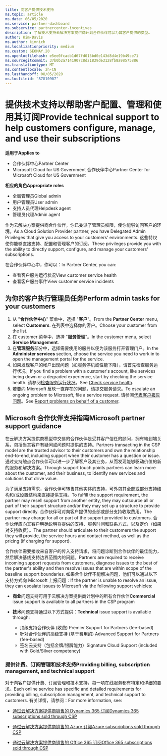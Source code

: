```yaml
---
title: 向客户提供技术支持
ms.topic: article
ms.date: 06/05/2020
ms.service: partner-dashboard
ms.subservice: partnercenter-incentives
description: 了解技术支持云解决方案提供商计划合作伙伴可以为其客户提供的类型。
author: Kim-Davis
ms.author: kimnich
ms.localizationpriority: medium
ms.custom: SEOMAY.20
ms.openlocfilehash: e5ee0fcacb1d67fd015bd0e143d8d4e19b49ce71
ms.sourcegitcommit: 37b0b2a7141907c8d21839de3128fb8a98575886
ms.translationtype: MT
ms.contentlocale: zh-CN
ms.lasthandoff: 08/05/2020
ms.locfileid: "87810907"
---
```

# <a name="provide-technical-support-to-help-customers-configure-manage-and-use-their-subscriptions"></a><span data-ttu-id="63501-103">提供技术支持以帮助客户配置、管理和使用其订阅</span><span class="sxs-lookup"><span data-stu-id="63501-103">Provide technical support to help customers configure, manage, and use their subscriptions</span></span>

<span data-ttu-id="63501-104">**适用于**</span><span class="sxs-lookup"><span data-stu-id="63501-104">**Applies to**</span></span>

- <span data-ttu-id="63501-105">合作伙伴中心</span><span class="sxs-lookup"><span data-stu-id="63501-105">Partner Center</span></span>
- <span data-ttu-id="63501-106">Microsoft Cloud for US Government 合作伙伴中心</span><span class="sxs-lookup"><span data-stu-id="63501-106">Partner Center for Microsoft Cloud for US Government</span></span>

<span data-ttu-id="63501-107">**相应的角色**</span><span class="sxs-lookup"><span data-stu-id="63501-107">**Appropriate roles**</span></span>
- <span data-ttu-id="63501-108">全局管理员</span><span class="sxs-lookup"><span data-stu-id="63501-108">Global admin</span></span>
- <span data-ttu-id="63501-109">用户管理员</span><span class="sxs-lookup"><span data-stu-id="63501-109">User admin</span></span>
- <span data-ttu-id="63501-110">支持人员代理</span><span class="sxs-lookup"><span data-stu-id="63501-110">Helpdesk agent</span></span>
- <span data-ttu-id="63501-111">管理员代理</span><span class="sxs-lookup"><span data-stu-id="63501-111">Admin agent</span></span>

<span data-ttu-id="63501-112">作为云解决方案提供商合作伙伴，你已委派了管理员权限，使你能够访问客户的环境。</span><span class="sxs-lookup"><span data-stu-id="63501-112">As a Cloud Solution Provider partner, you have Delegated Admin Privileges that give you access to your customers' environments.</span></span> <span data-ttu-id="63501-113">这些特权使你能够直接支持、配置和管理客户的订阅。</span><span class="sxs-lookup"><span data-stu-id="63501-113">These privileges provide you with the ability to directly support, configure, and manage your customers' subscriptions.</span></span>

<span data-ttu-id="63501-114">在合作伙伴中心中，你可以：</span><span class="sxs-lookup"><span data-stu-id="63501-114">In Partner Center, you can:</span></span>

- <span data-ttu-id="63501-115">查看客户服务运行状况</span><span class="sxs-lookup"><span data-stu-id="63501-115">View customer service health</span></span>
- <span data-ttu-id="63501-116">查看客户服务事件</span><span class="sxs-lookup"><span data-stu-id="63501-116">View customer service incidents</span></span>

## <a name="perform-admin-tasks-for-your-customers"></a><span data-ttu-id="63501-117">为你的客户执行管理员任务</span><span class="sxs-lookup"><span data-stu-id="63501-117">Perform admin tasks for your customers</span></span>

1. <span data-ttu-id="63501-118">从 "**合作伙伴中心**" 菜单中，选择 "**客户**"。</span><span class="sxs-lookup"><span data-stu-id="63501-118">From the **Partner Center** menu, select **Customers**.</span></span> <span data-ttu-id="63501-119">在列表中选择你的客户。</span><span class="sxs-lookup"><span data-stu-id="63501-119">Choose your customer from the list.</span></span>
2. <span data-ttu-id="63501-120">在 customer 菜单中，选择 "**服务管理**"。</span><span class="sxs-lookup"><span data-stu-id="63501-120">In the customer menu, select **Service Management**.</span></span>
3. <span data-ttu-id="63501-121">在**管理服务**部分中，选择需要使用的服务以便为该服务打开管理门户。</span><span class="sxs-lookup"><span data-stu-id="63501-121">In the **Administer services** section, choose the service you need to work in to open the management portal for the service.</span></span>
4. <span data-ttu-id="63501-122">如果发现客户的帐户出现问题（如服务停机或性能下降），请首先检查服务运行状况。</span><span class="sxs-lookup"><span data-stu-id="63501-122">If you find a problem with a customer's account, like services being down or a degraded experience, start by checking the service health.</span></span> <span data-ttu-id="63501-123">请参阅[检查服务运行状况](check-service-health.md)。</span><span class="sxs-lookup"><span data-stu-id="63501-123">See [Check service health](check-service-health.md).</span></span>
5. <span data-ttu-id="63501-124">若要向 Microsoft 反映一直存在的问题，请提交服务请求。</span><span class="sxs-lookup"><span data-stu-id="63501-124">To escalate an ongoing problem to Microsoft, file a service request.</span></span> <span data-ttu-id="63501-125">请参阅[代表客户报告问题](report-problems-on-behalf-of-a-customer.md)。</span><span class="sxs-lookup"><span data-stu-id="63501-125">See [Report problems on behalf of a customer](report-problems-on-behalf-of-a-customer.md).</span></span>

## <a name="microsoft-partner-support-guidance"></a><span data-ttu-id="63501-126">Microsoft 合作伙伴支持指南</span><span class="sxs-lookup"><span data-stu-id="63501-126">Microsoft partner support guidance</span></span>

<span data-ttu-id="63501-127">在云解决方案提供商模型中交易的合作伙伴是受其客户信任的顾问，拥有端到端关系，包括当其客户有疑问或问题时提供的支持。</span><span class="sxs-lookup"><span data-stu-id="63501-127">Partners transacting in the CSP model are the trusted advisor to their customers and own the relationship end-to-end, including support when their customer has a question or issue.</span></span> <span data-ttu-id="63501-128">通过支持触点合作伙伴可以进一步了解客户及其业务，从而发现能够驱动价值的新的服务和解决方案。</span><span class="sxs-lookup"><span data-stu-id="63501-128">Through support touch points partners can learn more about the customer, and their business, to identify new services and solutions that drive value.</span></span>

<span data-ttu-id="63501-129">为了满足支持需求，合作伙伴可转售其他实体的支持，可外包其全部或部分支持结构和/或设置结构来直接提供支持。</span><span class="sxs-lookup"><span data-stu-id="63501-129">To fulfill the support requirement, the partner may resell support from another entity, they may outsource all or part of their support structure and/or they may set up a structure to provide support directly.</span></span>  <span data-ttu-id="63501-130">合作伙伴可对向客户提供的全部或部分支持收取费用。</span><span class="sxs-lookup"><span data-stu-id="63501-130">The partner may charge for all or part of the support provided to customers.</span></span> <span data-ttu-id="63501-131">合作伙伴应向其客户明确说明将提供的支持、服务时间和联系方式，以及定价（如果对支持收费）。</span><span class="sxs-lookup"><span data-stu-id="63501-131">The partner should articulate to their customers the support they will provide, the service hours and contact method, as well as the pricing (if charging for support).</span></span> 

<span data-ttu-id="63501-132">合作伙伴需要接收来自客户的传入支持请求，将问题诊断到合作伙伴的最佳能力，然后解决基线支持边界范围内的问题。</span><span class="sxs-lookup"><span data-stu-id="63501-132">Partners are required to receive incoming support requests from customers, diagnose issues to the best of the partner's ability and then resolve issues that are within scope of the baseline support boundaries.</span></span> <span data-ttu-id="63501-133">如果合作伙伴不能解决问题，他们可以通过以下支持方式向 Microsoft 上报问题：</span><span class="sxs-lookup"><span data-stu-id="63501-133">If the partner is unable to resolve an issue, they can escalate issues to Microsoft via the following support vehicles:</span></span>

- <span data-ttu-id="63501-134">**商业**问题支持可用于云解决方案提供商计划中的所有合作伙伴</span><span class="sxs-lookup"><span data-stu-id="63501-134">**Commercial** issue support is available to all partners in the CSP program</span></span>

- <span data-ttu-id="63501-135">**技术**问题支持通过以下方式提供：</span><span class="sxs-lookup"><span data-stu-id="63501-135">**Technical** issue support is available through:</span></span>

  - <span data-ttu-id="63501-136">顶级支持合作伙伴 (收费) </span><span class="sxs-lookup"><span data-stu-id="63501-136">Premier Support for Partners (fee-based)</span></span>
  - <span data-ttu-id="63501-137">针对合作伙伴的高级支持 (基于费用的) </span><span class="sxs-lookup"><span data-stu-id="63501-137">Advanced Support for Partners (fee-based)</span></span>
  - <span data-ttu-id="63501-138">签名云支持（包括金牌/银牌能力）</span><span class="sxs-lookup"><span data-stu-id="63501-138">Signature Cloud Support (included with Gold/Silver competency)</span></span>

### <a name="providing-billing-subscription-management-and-technical-support"></a><span data-ttu-id="63501-139">提供计费、订阅管理和技术支持</span><span class="sxs-lookup"><span data-stu-id="63501-139">Providing billing, subscription management, and technical support</span></span> 

<span data-ttu-id="63501-140">对于向客户提供计费、订阅管理和技术支持，每一项在线服务都有特定和详细的要求。</span><span class="sxs-lookup"><span data-stu-id="63501-140">Each online service has specific and detailed requirements for providing billing, subscription management, and technical support to customers.</span></span> <span data-ttu-id="63501-141">有关详情，请参阅：</span><span class="sxs-lookup"><span data-stu-id="63501-141">For more information, see:</span></span>

- [<span data-ttu-id="63501-142">通过云解决方案提供商销售的 Dynamics 365 订阅</span><span class="sxs-lookup"><span data-stu-id="63501-142">Dynamics 365 subscriptions sold through CSP</span></span>](https://www.microsoftpartnercommunity.com/t5/CSP/Microsoft-Partner-Support-Guidance/m-p/5262#M30)

- [<span data-ttu-id="63501-143">通过云解决方案提供商销售的 Azure 订阅</span><span class="sxs-lookup"><span data-stu-id="63501-143">Azure subscriptions sold through CSP</span></span>](https://www.microsoftpartnercommunity.com/t5/CSP/Microsoft-Partner-Support-Guidance/m-p/5263#M31)

- [<span data-ttu-id="63501-144">通过云解决方案提供商销售的 Office 365 订阅</span><span class="sxs-lookup"><span data-stu-id="63501-144">Office 365 subscriptions sold through CSP</span></span>](https://www.microsoftpartnercommunity.com/t5/CSP/Microsoft-Partner-Support-Guidance/m-p/5264#M32)
